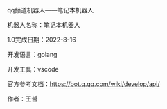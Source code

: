 qq频道机器人——笔记本机器人

机器人名称：笔记本机器人

1.0完成日期：2022-8-16

开发语言：golang

开发工具：vscode

官方参考文档：https://bot.q.qq.com/wiki/develop/api/

作者：王哲

